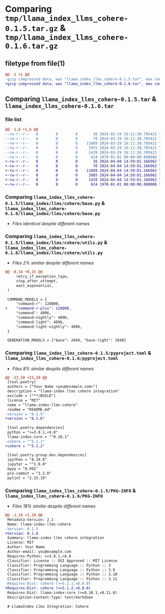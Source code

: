 # Comparing `tmp/llama_index_llms_cohere-0.1.5.tar.gz` & `tmp/llama_index_llms_cohere-0.1.6.tar.gz`

## filetype from file(1)

```diff
@@ -1 +1 @@
-gzip compressed data, was "llama_index_llms_cohere-0.1.5.tar", max compression
+gzip compressed data, was "llama_index_llms_cohere-0.1.6.tar", max compression
```

## Comparing `llama_index_llms_cohere-0.1.5.tar` & `llama_index_llms_cohere-0.1.6.tar`

### file list

```diff
@@ -1,6 +1,6 @@
--rw-r--r--   0        0        0       38 2024-03-29 16:11:38.705421 llama_index_llms_cohere-0.1.5/README.md
--rw-r--r--   0        0        0       70 2024-03-29 16:11:38.705421 llama_index_llms_cohere-0.1.5/llama_index/llms/cohere/__init__.py
--rw-r--r--   0        0        0    11689 2024-03-29 16:11:38.705421 llama_index_llms_cohere-0.1.5/llama_index/llms/cohere/base.py
--rw-r--r--   0        0        0     3955 2024-03-29 16:11:38.705421 llama_index_llms_cohere-0.1.5/llama_index/llms/cohere/utils.py
--rw-r--r--   0        0        0     1439 2024-03-29 16:11:38.705421 llama_index_llms_cohere-0.1.5/pyproject.toml
--rw-r--r--   0        0        0      624 1970-01-01 00:00:00.000000 llama_index_llms_cohere-0.1.5/PKG-INFO
+-rw-r--r--   0        0        0       38 2024-04-04 14:59:01.166962 llama_index_llms_cohere-0.1.6/README.md
+-rw-r--r--   0        0        0       70 2024-04-04 14:59:01.166962 llama_index_llms_cohere-0.1.6/llama_index/llms/cohere/__init__.py
+-rw-r--r--   0        0        0    11689 2024-04-04 14:59:01.166962 llama_index_llms_cohere-0.1.6/llama_index/llms/cohere/base.py
+-rw-r--r--   0        0        0     3985 2024-04-04 14:59:01.166962 llama_index_llms_cohere-0.1.6/llama_index/llms/cohere/utils.py
+-rw-r--r--   0        0        0     1439 2024-04-04 14:59:01.166962 llama_index_llms_cohere-0.1.6/pyproject.toml
+-rw-r--r--   0        0        0      624 1970-01-01 00:00:00.000000 llama_index_llms_cohere-0.1.6/PKG-INFO
```

### Comparing `llama_index_llms_cohere-0.1.5/llama_index/llms/cohere/base.py` & `llama_index_llms_cohere-0.1.6/llama_index/llms/cohere/base.py`

 * *Files identical despite different names*

### Comparing `llama_index_llms_cohere-0.1.5/llama_index/llms/cohere/utils.py` & `llama_index_llms_cohere-0.1.6/llama_index/llms/cohere/utils.py`

 * *Files 2% similar despite different names*

```diff
@@ -8,14 +8,15 @@
     retry_if_exception_type,
     stop_after_attempt,
     wait_exponential,
 )
 
 COMMAND_MODELS = {
     "command-r": 128000,
+    "command-r-plus": 128000,
     "command": 4096,
     "command-nightly": 4096,
     "command-light": 4096,
     "command-light-nightly": 4096,
 }
 
 GENERATION_MODELS = {"base": 2048, "base-light": 2048}
```

### Comparing `llama_index_llms_cohere-0.1.5/pyproject.toml` & `llama_index_llms_cohere-0.1.6/pyproject.toml`

 * *Files 8% similar despite different names*

```diff
@@ -23,20 +23,20 @@
 [tool.poetry]
 authors = ["Your Name <you@example.com>"]
 description = "llama-index llms cohere integration"
 exclude = ["**/BUILD"]
 license = "MIT"
 name = "llama-index-llms-cohere"
 readme = "README.md"
-version = "0.1.5"
+version = "0.1.6"
 
 [tool.poetry.dependencies]
 python = ">=3.8.1,<4.0"
 llama-index-core = "^0.10.1"
-cohere = "^5.1.1"
+cohere = "^5.1.2"
 
 [tool.poetry.group.dev.dependencies]
 ipython = "8.10.0"
 jupyter = "^1.0.0"
 mypy = "0.991"
 pre-commit = "3.2.0"
 pylint = "2.15.10"
```

### Comparing `llama_index_llms_cohere-0.1.5/PKG-INFO` & `llama_index_llms_cohere-0.1.6/PKG-INFO`

 * *Files 18% similar despite different names*

```diff
@@ -1,19 +1,19 @@
 Metadata-Version: 2.1
 Name: llama-index-llms-cohere
-Version: 0.1.5
+Version: 0.1.6
 Summary: llama-index llms cohere integration
 License: MIT
 Author: Your Name
 Author-email: you@example.com
 Requires-Python: >=3.8.1,<4.0
 Classifier: License :: OSI Approved :: MIT License
 Classifier: Programming Language :: Python :: 3
 Classifier: Programming Language :: Python :: 3.9
 Classifier: Programming Language :: Python :: 3.10
 Classifier: Programming Language :: Python :: 3.11
-Requires-Dist: cohere (>=5.1.1,<6.0.0)
+Requires-Dist: cohere (>=5.1.2,<6.0.0)
 Requires-Dist: llama-index-core (>=0.10.1,<0.11.0)
 Description-Content-Type: text/markdown
 
 # LlamaIndex Llms Integration: Cohere
```

